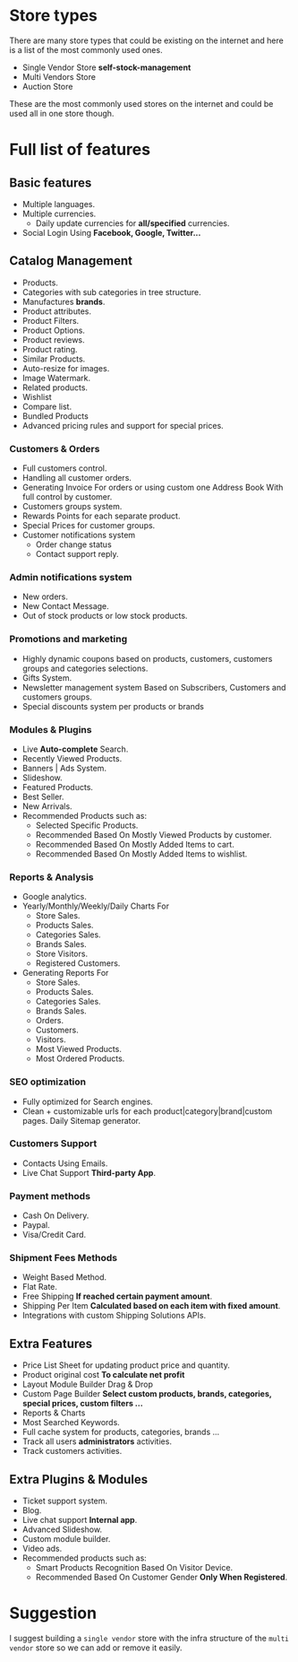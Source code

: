 # Store types
There are many store types that could be existing on the internet and here is a list of the most commonly used ones.

- Single Vendor Store **self-stock-management**
- Multi Vendors Store
- Auction Store

These are the most commonly used stores on the internet and could be used all in one store though.

# Full list of features

## Basic features

- Multiple languages.
- Multiple currencies.
    - Daily update currencies for **all/specified** currencies.
- Social Login Using **Facebook, Google, Twitter...**

## Catalog Management
- Products.
- Categories with sub categories in tree structure.
- Manufactures **brands**.
- Product attributes.
- Product Filters.
- Product Options.
- Product reviews.
- Product rating.
- Similar Products.
- Auto-resize for images.  
- Image Watermark.
- Related products.
- Wishlist
- Compare list.
- Bundled Products
- Advanced pricing rules and support for special prices. 

### Customers & Orders
- Full customers control.
- Handling all customer orders.
- Generating Invoice For orders or using custom  one
Address Book With full control by customer. 
- Customers groups system.
- Rewards Points for each separate product.
- Special Prices for customer groups.
- Customer notifications system
    - Order change status
    - Contact support reply.

### Admin notifications system
- New orders.
- New Contact Message.
- Out of stock products or low stock products.

### Promotions and marketing
- Highly dynamic coupons based on products, customers, customers groups and categories selections.
- Gifts System.
- Newsletter management system Based on Subscribers, Customers and customers groups.
- Special discounts system per products or brands

### Modules & Plugins
- Live **Auto-complete** Search.
- Recently Viewed Products.
- Banners | Ads System.
- Slideshow.
- Featured Products.
- Best Seller.
- New Arrivals.
- Recommended Products such as:
    - Selected Specific Products.
    - Recommended Based On Mostly Viewed Products by customer.
    - Recommended Based On Mostly Added Items to cart.
    - Recommended Based On Mostly Added Items to wishlist.


### Reports & Analysis
- Google analytics.
- Yearly/Monthly/Weekly/Daily Charts For
    - Store Sales. 
    - Products Sales.
    - Categories Sales.
    - Brands Sales.
    - Store Visitors.
    - Registered Customers.
- Generating  Reports For
    - Store Sales.
    - Products Sales.
    - Categories Sales.
    - Brands Sales.
    - Orders.
    - Customers.
    - Visitors.
    - Most Viewed Products.
    - Most Ordered Products.

### SEO optimization
- Fully optimized for Search engines.
- Clean + customizable urls for each product|category|brand|custom pages.
Daily Sitemap generator.

### Customers Support
- Contacts Using Emails.
- Live Chat Support **Third-party App**.

### Payment methods
- Cash On Delivery.
- Paypal.
- Visa/Credit Card.

### Shipment Fees Methods
- Weight Based Method.
- Flat Rate.
- Free Shipping **If reached certain payment amount**.
- Shipping Per Item **Calculated based on each item with fixed amount**.
- Integrations with custom Shipping Solutions APIs.

## Extra Features
- Price List Sheet for updating product price and quantity.
- Product original cost **To calculate net profit**
- Layout Module Builder Drag & Drop
- Custom Page Builder **Select custom products, brands, categories, special prices, custom filters ...**
- Reports & Charts
- Most Searched Keywords.
- Full cache system for products, categories, brands ...
- Track all users **administrators** activities.
- Track customers activities.

## Extra Plugins & Modules
- Ticket support system.
- Blog.
- Live chat support **Internal app**.
- Advanced Slideshow.
- Custom module builder.
- Video ads.
- Recommended products such as:
    - Smart Products Recognition Based On Visitor Device.
    - Recommended Based On Customer Gender **Only When Registered**.


# Suggestion
I suggest building a `single vendor` store with the infra structure of the `multi vendor` store so we can add or remove it easily. 